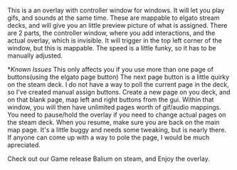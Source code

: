 This is a an overlay with controller window for windows.
It will let you  play gifs, and sounds at the same time.
These are mappable to elgato stream decks, and will give you an little preview picture of what is assigned.
There are 2 parts, the controller window, where you add interactions, and the actual overlay, which is invisible.
It will trigger in the top left corner of the window, but this is mappable.
The speed is a little funky, so it has to be manually adjusted.

**Known Issues*
This only affects you if you use more than one page of buttons(using the elgato page button)
The next page button is a little quirky on the steam deck.
I do not have a way to poll the current page in the deck, so I've created manual assign buttons.
Create a new page on you deck, and on that blank page, map left and right buttons from the gui.
Within that window, you will then have unlimited pages worth of gif/audio mappings.
You need to pause/hold the overlay if you need to change actual pages on the steam deck.
When you resume, make sure you are back on the main map page.
It's a little buggy and needs some tweaking, but is nearly there.
If anyone can come up with a way to pole the page, I would be much apreciated.

Check out our Game release Balium on steam, and Enjoy the overlay.
